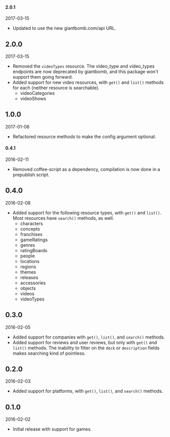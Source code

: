 #### 2.0.1

2017-03-15

- Updated to use the new giantbomb.com/api URL.

2.0.0
-----

2017-03-15

- Removed the `videoTypes` resource. The video_type and video_types endpoints are now deprecated by giantbomb, and this package won't support them going forward.
- Added support for new video resources, with `get()` and `list()` methods for each (neither resource is searchable).
  - videoCategories
  - videoShows

1.0.0
-----

2017-01-06

- Refactored resource methods to make the config argument optional.

#### 0.4.1

2016-02-11

- Removed coffee-script as a dependency, compilation is now done in a prepublish script.

0.4.0
-----

2016-02-08

- Added support for the following resource types, with `get()` and `list()`. Most resources have `search()` methods, as well.
  - characters
  - concepts
  - franchises
  - gameRatings
  - genres
  - ratingBoards
  - people
  - locations
  - regions
  - themes
  - releases
  - accessories
  - objects
  - videos
  - videoTypes

0.3.0
-----

2016-02-05

- Added support for companies with `get()`, `list()`, and `search()` methods.
- Added support for reviews and user reviews, but only with `get()` and `list()` methods. The inability to filter on the `deck` or `description` fields makes searching kind of pointless.

0.2.0
-----

2016-02-03

- Added support for platforms, with `get()`, `list()`, and `search()` methods.

0.1.0
-----

2016-02-02

- Initial release with support for games.
